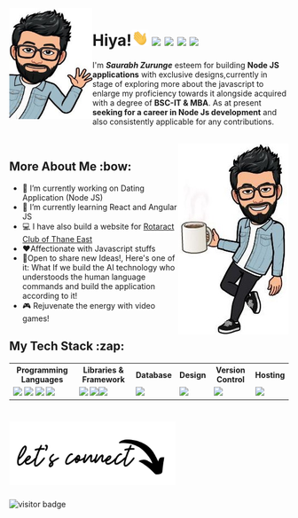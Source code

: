 <div style="float:left"> <img align="left" src="https://raw.githubusercontent.com/Rebel0504/Rebel0504/main/bitemoji2.jpeg" width="150px" height="200px" alt="bitemoji"/></div>

<h1>Hiya!<img src="https://raw.githubusercontent.com/ABSphreak/ABSphreak/master/gifs/Hi.gif" width="30px" /> 
 <a href="mailto:jetli0504@gmail.com"><img src="https://img.shields.io/badge/-Gmail-c14438?style=flat&logo=Gmail&logoColor=white" /></a>
 <a href="https://www.linkedin.com/in/saurabh-zurunge-2aaa2a131"><img src="https://img.shields.io/badge/-Saurabh%20Zurunge-0072b1?style=flat&logo=Linkedin&logoColor=white" /></a>
 <a href="https://t.me/geekJS"><img src="https://img.shields.io/badge/-@geekJS-0088CC?style=flat&logo=Telegram&logoColor=white" /></a>
 <img src="https://komarev.com/ghpvc/?username=Rebel0504" />
</h1>
<p> I'm <b><i>Saurabh Zurunge</i></b> esteem for building <b>Node JS applications</b> with exclusive designs,currently in stage of exploring more about the javascript to enlarge my proficiency towards it alongside acquired with a degree of <b>BSC-IT & MBA</b>. As at present <b>seeking for a career in Node Js development</b> and also consistently applicable for any contributions.</p>

<br>

<div style="float:right"><img align="right" src="https://raw.githubusercontent.com/Rebel0504/Rebel0504/main/bitemoji3.jpeg" /></div>
<h2 align="left">More About Me :bow:</h2>
 
- 🔭 I’m currently working on Dating Application (Node JS)
- 🌱 I’m currently learning React and Angular JS 
- :computer: I have also build a website for <a href="https://www.rcthaneeast.com">Rotaract Club of Thane East</a>
- :heart:Affectionate with Javascript stuffs  
- 💬Open to share new Ideas!, Here's one of it: What If we build the AI technology who understoods the human language commands and build the application according to it!
- :video_game: Rejuvenate the energy with video games!

<h2>My Tech Stack :zap:</h2>
<table>
 <tr>
  <th><b>Programming Languages</b></th>
  <th><b>Libraries & Framework</b></th>
  <th><b>Database</b></th>
  <th><b>Design</b></th>
  <th><b>Version Control</b></th>
  <th><b>Hosting</b></th>
 </tr>
 <tr>
  <td><img src="https://img.shields.io/badge/node.js%20-%2343853D.svg?&style=for-the-badge&logo=node.js&logoColor=white"/> <img src="https://img.shields.io/badge/javascript%20-%23323330.svg?&style=for-the-badge&logo=javascript&logoColor=%23F7DF1E"/> <img src="https://img.shields.io/badge/html5%20-%23E34F26.svg?&style=for-the-badge&logo=html5&logoColor=white"/> <img src="https://img.shields.io/badge/css3%20-%231572B6.svg?&style=for-the-badge&logo=css3&logoColor=white"/></td>
  <td><img src="https://img.shields.io/badge/express.js%20-%23404d59.svg?&style=for-the-badge"/> <img src="https://img.shields.io/badge/bootstrap%20-%23563D7C.svg?&style=for-the-badge&logo=bootstrap&logoColor=white"/><img src="https://img.shields.io/badge/jquery%20-%230769AD.svg?&style=for-the-badge&logo=jquery&logoColor=white"/>
</td>
  <td><img src ="https://img.shields.io/badge/MongoDB-%234ea94b.svg?&style=for-the-badge&logo=mongodb&logoColor=white"/></td>
  <td><img src="https://img.shields.io/badge/figma%20-%23F24E1E.svg?&style=for-the-badge&logo=figma&logoColor=white"/></td>
  <td><img src="https://img.shields.io/badge/git%20-%23F05033.svg?&style=for-the-badge&logo=git&logoColor=white"/></td>
  <td><img src="https://img.shields.io/badge/heroku%20-%23430098.svg?&style=for-the-badge&logo=heroku&logoColor=white"/></td>
 </tr>
 </table>
  
<h1><img src="https://raw.githubusercontent.com/Rebel0504/Rebel0504/main/png1.png" width="300px"/></h1>




<img src="https://github-readme-stats.vercel.app/api?username=Rebel0504&show_icons=true&theme=gruvbox" alt="visitor badge"/>

